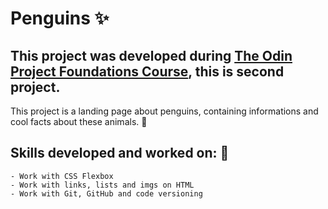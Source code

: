 # Penguins ✨

## This project was developed during [The Odin Project Foundations Course](https://www.theodinproject.com/paths/foundations/courses/foundations), this is second project.

This project is a landing page about penguins, containing informations and cool facts about these animals. 🐧

## Skills developed and worked on: 🤹
    - Work with CSS Flexbox
    - Work with links, lists and imgs on HTML
    - Work with Git, GitHub and code versioning
